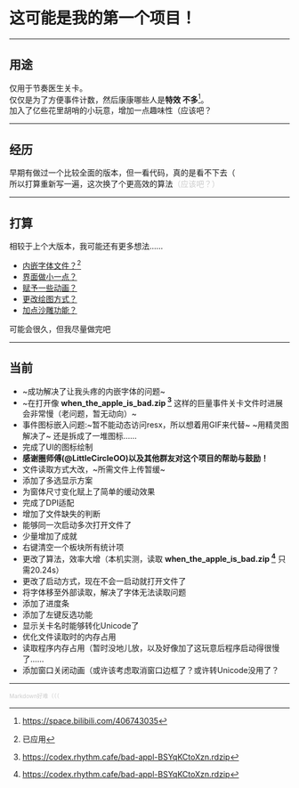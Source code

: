 # 这可能是我的第一个项目！  
- - -  
## 用途  
仅用于节奏医生关卡。  
仅仅是为了方便事件计数，然后康康哪些人是**特效 不多**[^1]。  
加入了亿些花里胡哨的小玩意，增加一点趣味性（应该吧？
[^1]: https://space.bilibili.com/406743035
- - -
## 经历  
早期有做过一个比较全面的版本，但一看代码，真的是看不下去（  
所以打算重新写一遍，这次换了个更高效的算法<font color=#cccccc>（应该吧？）</font>  
- - -  
## 打算  
相较于上个大版本，我可能还有更多想法……  
* <u>内嵌字体文件？[^2]</u>  
* <u>界面做小一点？</u>  
* <u>赋予一些动画？</u>  
* <u>更改绘图方式？</u>
* <u>加点沙雕功能？</u>  

可能会很久，但我尽量做完吧  
[^2]: 已应用
- - -
## 当前
* ~成功解决了让我头疼的内嵌字体的问题~
* ~在打开像 **when_the_apple_is_bad.zip [^3]** 这样的巨量事件关卡文件时进展会非常慢（老问题，暂无动向）~
* 事件图标嵌入问题:~暂不能动态访问resx，所以想着用GIF来代替~ ~用精灵图解决了~ 还是拆成了一堆图标……
* 完成了UI的图标绘制
* **感谢圈师傅(@LittleCircleOO)以及其他群友对这个项目的帮助与鼓励！**
* 文件读取方式大改，~所需文件上传暂缓~
* 添加了多选显示方案
* 为窗体尺寸变化赋上了简单的缓动效果
* 完成了DPI适配
* 增加了文件缺失的判断
* 能够同一次启动多次打开文件了
* 少量增加了成就
* 右键清空一个板块所有统计项
* 更改了算法，效率大增（本机实测，读取 **when_the_apple_is_bad.zip [^3]** 只需20.24s）
* 更改了启动方式，现在不会一启动就打开文件了
* 将字体移至外部读取，解决了字体无法读取问题
* 添加了进度条
* 添加了左键反选功能
* 显示关卡名时能够转化Unicode了
* 优化文件读取时的内存占用
* 读取程序内存占用（暂时没地儿放，以及好像加了这玩意后程序启动得很慢了……
* 添加窗口关闭动画（或许该考虑取消窗口边框了？或许转Unicode没用了？

- - -
<font color=#cccccc size=1>Markdown好难（（（</font>  
[^3]: https://codex.rhythm.cafe/bad-appl-BSYqKCtoXzn.rdzip

